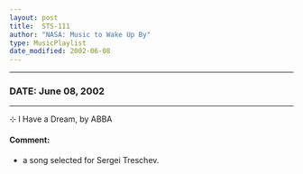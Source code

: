 ```yaml
---
layout: post
title:  STS-111
author: "NASA: Music to Wake Up By"
type: MusicPlaylist
date_modified: 2002-06-08
---
```


----
### DATE: June 08, 2002
----
⊹ I Have a Dream, by ABBA

#### Comment:
* a song selected for Sergei Treschev.
